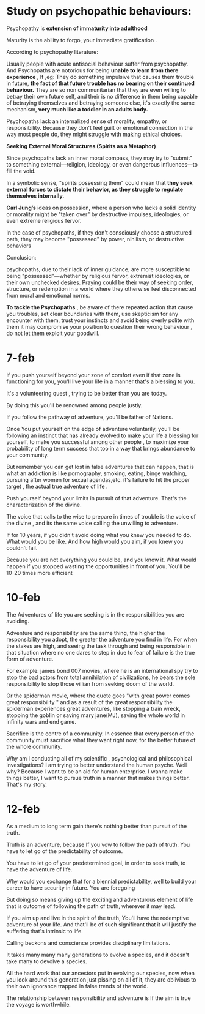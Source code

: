 

# Study on psychopathic behaviours:

Psychopathy is **extension of immaturity into adulthood** 

Maturity is the ability to forgo, your immediate gratification . 


According to psychopathy literature:

Usually people with acute antisocial behaviour suffer from psychopathy. And
Psychopaths are notorious for being **unable to learn from there experience** ,
If ,eg: They do something impulsive that causes them trouble in future, **the fact of that future trouble has no bearing on their continued behaviour.**
They are so non communitarian that they are even willing to betray their own future self, and their is no difference in them being capable of betraying themselves and betraying someone else, it's exactly the same mechanism, 
**very much like a toddler in an adults body.**


Psychopaths lack an internalized sense of morality, empathy, or responsibility. Because they don't feel guilt or emotional connection in the way most people do, they might struggle with making ethical choices.


**Seeking External Moral Structures (Spirits as a Metaphor)**

Since psychopaths lack an inner moral compass,  they may try to "submit" to something external—religion, ideology, or even dangerous influences—to fill the void.

In a symbolic sense, "spirits possessing them" could mean that **they seek external forces to dictate their behavior, as they struggle to regulate themselves internally.**


**Carl Jung’s** ideas on possession, where a person who lacks a solid identity or morality might be "taken over" by destructive impulses, ideologies, or even extreme religious fervor.

In the case of psychopaths, if they don't consciously choose a structured path, they may become "possessed" by power, nihilism, or destructive behaviors

Conclusion:

psychopaths, due to their lack of inner guidance, are more susceptible to being "possessed"—whether by religious fervor, extremist ideologies, or their own unchecked desires. Praying could be their way of seeking order, structure, or redemption in a world where they otherwise feel disconnected from moral and emotional norms.



**To tackle the Psychopaths** , be aware of there repeated action that cause you  troubles, set clear boundaries with them, use skepticism for any encounter with them, trust your instincts and avoid being overly polite with them it may compromise your position to question their wrong behaviour , do not let them exploit your goodwill.



# **7-feb**

If you push yourself beyond your zone of comfort even if that zone is functioning for you, you'll live your life in a manner that's a blessing to you.

It's a volunteering quest , trying to be better than you are today.

By doing this you'll be renowned among people justly.

If you follow the pathway of adventure, you'll be father of Nations.

Once You put yourself on the edge of adventure voluntarily, you'll be following an instinct that has already evolved to make your life a blessing for yourself, to make you successful among other people , to maximize your probability of long term success that too in a way that brings abundance to your community.

But remember you can get lost in false adventures that can happen, that is what an addiction is like pornography, smoking, eating, binge watching, pursuing after women for sexual agendas,etc. it's failure to hit the proper target , the actual true adventure of life .

Push yourself beyond your limits in pursuit of that adventure.
That's the characterization of the divine.


The voice that calls to the wise to prepare in times of trouble is the voice of the divine , and its the same voice calling the unwilling to adventure.



If for 10 years, if you didn't avoid doing what you knew you needed to do.
What would you be like.
And how high would you aim, if you knew you couldn't fail.

Because you are not everything you could be, and you know it.
What would happen if you stopped wasting the opportunities in front of you.
You'll be 10-20 times more efficient 

# 10-feb

The Adventures of life you are seeking is in the responsibilities you are avoiding.

Adventure and responsibility are the same thing, the higher the responsibility you adopt, the greater the adventure you find in life.
For when the stakes are high, and seeing the task through and being responsible in that situation where no one dares to step in due to fear of failure is the true form of adventure.

For example: james bond 007 movies, where he is an international spy try to stop the bad actors from total annihilation of civilizations, he bears the sole responsibility to stop those villian from seeking doom of the world.

Or the spiderman movie, where the quote goes "with great power comes great responsibility " and as a result of the great responsibility the spiderman experiences great adventures, like stopping a train wreck, stopping the goblin or saving mary jane(MJ), saving the whole world in infinity wars and end game.



Sacrifice is the centre of a community.
In essence that every person of the community must sacrifice what they want right now, for the better future of the whole community.


Why am I conducting all of my scientific , psychological and philosophical investigations?
I am trying to better understand the human psyche.
Well why?
Because I want to be an aid for human enterprise.
I wanna make things better, I want to pursue truth in a manner that makes things better.
That's my story.


# 12-feb
As a medium to long term gain there's nothing better than pursuit of the truth.

Truth is an adventure, because If you vow to follow the path of truth.
You have to let go of the predictability of outcome.

You have to let go of your predetermined goal, in order to seek truth, to have the adventure of life.

Why would you exchange that for a biennial predictability, well to build your career to have security in future.
You are foregoing 

But doing so means giving up the exciting and adventurous element of life that is outcome of following the path of truth, wherever it may lead.

If you aim up and live in the spirit of the truth,
You'll have the redemptive adventure of your life.
And that'll be of such significant that it will justify the suffering that's intrinsic to life.


Calling beckons and conscience provides disciplinary limitations.


It takes many many many generations to evolve a species, and it doesn't take many to devolve a species.

All the hard work that our ancestors put in evolving our species, now when you look around this generation just pissing on all of it, they are oblivious to their own ignorance trapped in false trends of the world.


The relationship between responsibility and adventure is 
If the aim is true the voyage is worthwhile.